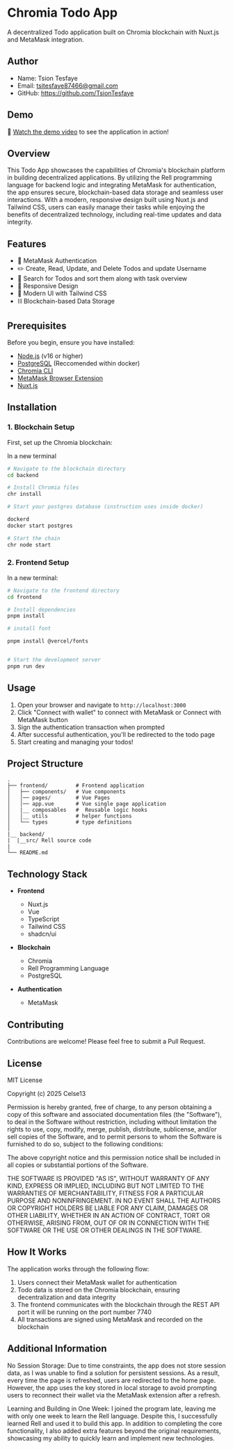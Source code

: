 # Chromia Todo App

A decentralized Todo application built on Chromia blockchain with Nuxt.js and MetaMask integration.

## Author
- Name: Tsion Tesfaye
- Email: tsitesfaye87466@gmail.com
- GitHub: https://github.com/TsionTesfaye

## Demo

🎥 [Watch the demo video](https://www.loom.com/share/942c7dc100fa42df8baa9da36d6c35a7?sid=a789e8e0-43d0-47ac-846d-aca9eee6bdb9) to see the application in action!

## Overview

This Todo App showcases the capabilities of Chromia's blockchain platform in building decentralized applications. By utilizing the Rell programming language for backend logic and integrating MetaMask for authentication, the app ensures secure, blockchain-based data storage and seamless user interactions. With a modern, responsive design built using Nuxt.js and Tailwind CSS, users can easily manage their tasks while enjoying the benefits of decentralized technology, including real-time updates and data integrity.

## Features

- 🔐 MetaMask Authentication
- ✏️ Create, Read, Update, and Delete Todos and update Username
- 🔄 Search for Todos and sort them along with task overview
- 📱 Responsive Design
- 🎨 Modern UI with Tailwind CSS
- ⛓️ Blockchain-based Data Storage

## Prerequisites

Before you begin, ensure you have installed:

- [Node.js](https://nodejs.org/en) (v16 or higher)
- [PostgreSQL](https://docs.chromia.com/intro/installation/) (Reccomended within docker)
- [Chromia CLI](https://docs.chromia.com/intro/installation/)
- [MetaMask Browser Extension](https://chromewebstore.google.com/detail/metamask/nkbihfbeogaeaoehlefnkodbefgpgknn?hl=en)
- [Nuxt.js](https://nuxt.com/docs/getting-started/installation)


## Installation

### 1. Blockchain Setup

First, set up the Chromia blockchain:

In a new terminal

```bash
# Navigate to the blockchain directory
cd backend

# Install Chromia files
chr install

# Start your postgres database (instruction uses inside docker)

dockerd
docker start postgres

# Start the chain
chr node start

```

### 2. Frontend Setup

In a new terminal:

```bash
# Navigate to the frontend directory
cd frontend

# Install dependencies
pnpm install

# install font

pnpm install @vercel/fonts


# Start the development server
pnpm run dev
```

## Usage

1. Open your browser and navigate to `http://localhost:3000`
2. Click "Connect with wallet" to connect with MetaMask or Connect with MetaMask button
3. Sign the authentication transaction when prompted
4. After successful authentication, you'll be redirected to the todo page
5. Start creating and managing your todos!

## Project Structure

```
.
├── frontend/         # Frontend application
│   ├── components/   # Vue components
│   │── pages/        # Vue Pages
│   │── app.vue       # Vue single page application 
│   |__ composables   #  Reusable logic hooks
│   │__ utils         # helper functions
│   └── types         # type definitions 
│       
|__ backend/
|  |__src/ Rell source code
| 
└── README.md
```

## Technology Stack

- **Frontend**
  - Nuxt.js
  - Vue
  - TypeScript
  - Tailwind CSS
  - shadcn/ui

- **Blockchain**
  - Chromia
  - Rell Programming Language
  - PostgreSQL

- **Authentication**
  - MetaMask

## Contributing

Contributions are welcome! Please feel free to submit a Pull Request.

## License

MIT License

Copyright (c) 2025 Celse13

Permission is hereby granted, free of charge, to any person obtaining a copy
of this software and associated documentation files (the "Software"), to deal
in the Software without restriction, including without limitation the rights
to use, copy, modify, merge, publish, distribute, sublicense, and/or sell
copies of the Software, and to permit persons to whom the Software is
furnished to do so, subject to the following conditions:

The above copyright notice and this permission notice shall be included in all
copies or substantial portions of the Software.

THE SOFTWARE IS PROVIDED "AS IS", WITHOUT WARRANTY OF ANY KIND, EXPRESS OR
IMPLIED, INCLUDING BUT NOT LIMITED TO THE WARRANTIES OF MERCHANTABILITY,
FITNESS FOR A PARTICULAR PURPOSE AND NONINFRINGEMENT. IN NO EVENT SHALL THE
AUTHORS OR COPYRIGHT HOLDERS BE LIABLE FOR ANY CLAIM, DAMAGES OR OTHER
LIABILITY, WHETHER IN AN ACTION OF CONTRACT, TORT OR OTHERWISE, ARISING FROM,
OUT OF OR IN CONNECTION WITH THE SOFTWARE OR THE USE OR OTHER DEALINGS IN THE
SOFTWARE.

## How It Works

The application works through the following flow:
1. Users connect their MetaMask wallet for authentication
2. Todo data is stored on the Chromia blockchain, ensuring decentralization and data integrity
3. The frontend communicates with the blockchain through the REST API port it will be running on the port number 7740
5. All transactions are signed using MetaMask and recorded on the blockchain

## Additional Information

No Session Storage: Due to time constraints, the app does not store session data, as I was unable to find a solution for persistent sessions. As a result, every time the page is refreshed, users are redirected to the home page. However, the app uses the key stored in local storage to avoid prompting users to reconnect their wallet via the MetaMask extension after a refresh.

Learning and Building in One Week: I joined the program late, leaving me with only one week to learn the Rell language. Despite this, I successfully learned Rell and used it to build this app. In addition to completing the core functionality, I also added extra features beyond the original requirements, showcasing my ability to quickly learn and implement new technologies.



